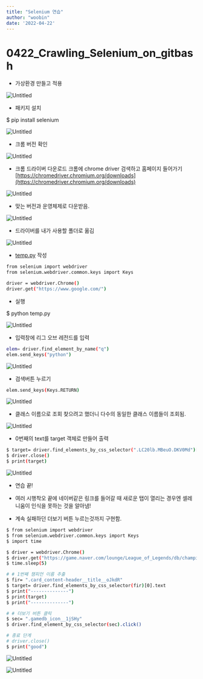 ```yaml
---
title: "Selenium 연습"
author: "woobin"
date: '2022-04-22'
---
```


# 0422_Crawling_Selenium_on_gitbash

- 가상환경 만들고 적용

![Untitled](/Images/0422_Crawling_Selenium_on_gitbash/Untitled.png)

- 패키지 설치

$ pip install selenium

![Untitled](/Images/0422_Crawling_Selenium_on_gitbash/Untitled%201.png)

- 크롬 버전 확인

![Untitled](/Images/0422_Crawling_Selenium_on_gitbash/Untitled%202.png)

- 크롬 드라이버 다운로드
크롬에 chrome driver 검색하고 홈페이지 들어가기
[https://chromedriver.chromium.org/downloads](https://chromedriver.chromium.org/downloads)

![Untitled](/Images/0422_Crawling_Selenium_on_gitbash/Untitled%203.png)

- 맞는 버전과 운영체제로 다운받음.

![Untitled](/Images/0422_Crawling_Selenium_on_gitbash/Untitled%204.png)

- 드라이버를 내가 사용할 폴더로 옮김

![Untitled](/Images/0422_Crawling_Selenium_on_gitbash/Untitled%205.png)

- [temp.py](http://temp.py) 작성

```bash
from selenium import webdriver
from selenium.webdriver.common.keys import Keys

driver = webdriver.Chrome()
driver.get("https://www.google.com/")
```

- 실행

$ python temp.py

![Untitled](/Images/0422_Crawling_Selenium_on_gitbash/Untitled%206.png)

- 입력창에 리그 오브 레전드를 입력

```bash
elem= driver.find_element_by_name("q")
elem.send_keys("python")
```

![Untitled](/Images/0422_Crawling_Selenium_on_gitbash/Untitled%207.png)

- 검색버튼 누르기

```bash
elem.send_keys(Keys.RETURN)
```

![Untitled](/Images/0422_Crawling_Selenium_on_gitbash/Untitled%208.png)

- 클래스 이름으로 조회 찾으려고 했더니 다수의 동일한 클래스 이름들이 조회됨.

![Untitled](/Images/0422_Crawling_Selenium_on_gitbash/Untitled%209.png)

- 0번째의 text를 target 객체로 만들어 출력

```bash
$ target= driver.find_elements_by_css_selector(".LC20lb.MBeuO.DKV0Md")[0].text
$ driver.close()
$ print(target)
```

![Untitled](/Images/0422_Crawling_Selenium_on_gitbash/Untitled%2010.png)

- 연습 끝!

- 여러 시행착오 끝에 네이버같은 링크를 들어갈 때 새로운 탭이 열리는 경우엔 셀레니움이 인식을 못하는 것을 알아냄!

- 계속 실패하던 더보기 버튼 누르는것까지 구현함.

```bash
$ from selenium import webdriver
$ from selenium.webdriver.common.keys import Keys
$ import time

$ driver = webdriver.Chrome()
$ driver.get("https://game.naver.com/lounge/League_of_Legends/db/champion")
$ time.sleep(5)

# # 1번째 챔피언 이름 추출
$ fir= ".card_content-header__title__oJkdR"
$ target= driver.find_elements_by_css_selector(fir)[0].text
$ print("--------------")
$ print(target)
$ print("--------------")

# # 더보기 버튼 클릭
$ sec= ".gamedb_icon__1jSHy"
$ driver.find_element_by_css_selector(sec).click()

# 종료 단계
# driver.close()
$ print("good")
```

![Untitled](/Images/0422_Crawling_Selenium_on_gitbash/Untitled%2011.png)

![Untitled](/Images/0422_Crawling_Selenium_on_gitbash/Untitled%2012.png)